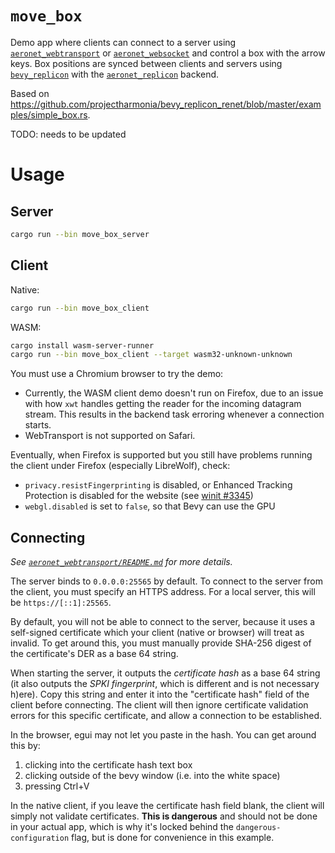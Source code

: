 # `move_box`

Demo app where clients can connect to a server using [`aeronet_webtransport`] or
[`aeronet_websocket`] and control a box with the arrow keys. Box positions are synced between
clients and servers using [`bevy_replicon`] with the [`aeronet_replicon`] backend.

Based on <https://github.com/projectharmonia/bevy_replicon_renet/blob/master/examples/simple_box.rs>.

TODO: needs to be updated

# Usage

## Server

```sh
cargo run --bin move_box_server
```

## Client

Native:

```sh
cargo run --bin move_box_client
```

WASM:

```sh
cargo install wasm-server-runner
cargo run --bin move_box_client --target wasm32-unknown-unknown
```

You must use a Chromium browser to try the demo:
- Currently, the WASM client demo doesn't run on Firefox, due to an issue with how `xwt` handles
  getting the reader for the incoming datagram stream. This results in the backend task erroring
  whenever a connection starts.
- WebTransport is not supported on Safari.

Eventually, when Firefox is supported but you still have problems running the client under Firefox
(especially LibreWolf), check:
- `privacy.resistFingerprinting` is disabled, or Enhanced Tracking Protection is disabled for the
  website (see [winit #3345](https://github.com/rust-windowing/winit/issues/3345))
- `webgl.disabled` is set to `false`, so that Bevy can use the GPU

## Connecting

*See [`aeronet_webtransport/README.md`] for more details.*

The server binds to `0.0.0.0:25565` by default. To connect to the server from the client, you must
specify an HTTPS address. For a local server, this will be `https://[::1]:25565`.

By default, you will not be able to connect to the server, because it uses a self-signed certificate
which your client (native or browser) will treat as invalid. To get around this, you must manually
provide SHA-256 digest of the certificate's DER as a base 64 string.

When starting the server, it outputs the *certificate hash* as a base 64 string (it also outputs the
*SPKI fingerprint*, which is different and is not necessary h)ere). Copy this string and enter it
into the "certificate hash" field of the client before connecting. The client will then ignore
certificate validation errors for this specific certificate, and allow a connection to be
established.

In the browser, egui may not let you paste in the hash. You can get around this by:
1. clicking into the certificate hash text box
2. clicking outside of the bevy window (i.e. into the white space)
3. pressing Ctrl+V

In the native client, if you leave the certificate hash field blank, the client will simply not
validate certificates. **This is dangerous** and should not be done in your actual app, which is why
it's locked behind the `dangerous-configuration` flag, but is done for convenience in this example.

[`aeronet_webtransport`]: https://docs.rs/aeronet_webtransport
[`aeronet_websocket`]: https://docs.rs/aeronet_websocket
[`bevy_replicon`]: https://docs.rs/bevy_replicon
[`aeronet_replicon`]: https://docs.rs/aeronet_replicon
[`aeronet_webtransport/README.md`]: ../../crates/aeronet_webtransport/README.md
